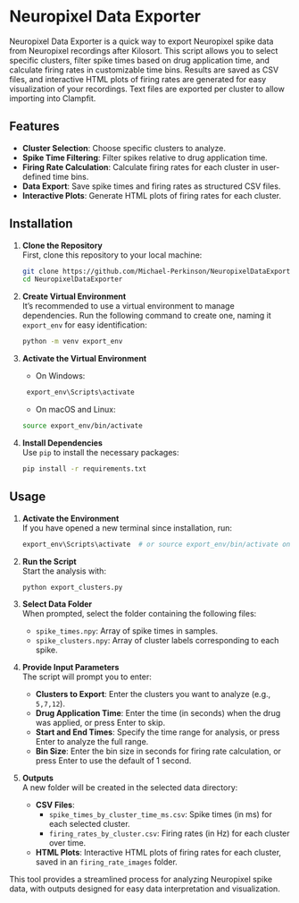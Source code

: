 
# Neuropixel Data Exporter

Neuropixel Data Exporter is a quick way to export Neuropixel spike data from Neuropixel recordings after Kilosort.
This script allows you to select specific clusters, filter spike times based on drug application time, and calculate firing rates in customizable time bins. Results are saved as CSV files, and interactive HTML plots of firing rates are generated for easy visualization of your recordings. Text files are exported per cluster to allow importing into Clampfit.

## Features

- **Cluster Selection**: Choose specific clusters to analyze.
- **Spike Time Filtering**: Filter spikes relative to drug application time.
- **Firing Rate Calculation**: Calculate firing rates for each cluster in user-defined time bins.
- **Data Export**: Save spike times and firing rates as structured CSV files.
- **Interactive Plots**: Generate HTML plots of firing rates for each cluster.

## Installation

1. **Clone the Repository**  
   First, clone this repository to your local machine:

    ```bash
   git clone https://github.com/Michael-Perkinson/NeuropixelDataExporter.git
   cd NeuropixelDataExporter
   ```

2. **Create Virtual Environment**  
   It’s recommended to use a virtual environment to manage dependencies. Run the following command to create one, naming it `export_env` for easy identification:

   ```bash
   python -m venv export_env
   ```

3. **Activate the Virtual Environment**  
   - On Windows:

    ```bash
     export_env\Scripts\activate
    ```

   - On macOS and Linux:

    ```bash
    source export_env/bin/activate
    ```

4. **Install Dependencies**  
   Use `pip` to install the necessary packages:

   ```bash
   pip install -r requirements.txt
   ```

## Usage

1. **Activate the Environment**  
   If you have opened a new terminal since installation, run:

   ```bash
   export_env\Scripts\activate  # or source export_env/bin/activate on macOS/Linux
   ```

2. **Run the Script**  
   Start the analysis with:

   ```bash
   python export_clusters.py
   ```

3. **Select Data Folder**  
   When prompted, select the folder containing the following files:
   - `spike_times.npy`: Array of spike times in samples.
   - `spike_clusters.npy`: Array of cluster labels corresponding to each spike.

4. **Provide Input Parameters**  
   The script will prompt you to enter:
   - **Clusters to Export**: Enter the clusters you want to analyze (e.g., `5,7,12`).
   - **Drug Application Time**: Enter the time (in seconds) when the drug was applied, or press Enter to skip.
   - **Start and End Times**: Specify the time range for analysis, or press Enter to analyze the full range.
   - **Bin Size**: Enter the bin size in seconds for firing rate calculation, or press Enter to use the default of 1 second.

5. **Outputs**  
   A new folder will be created in the selected data directory:
   - **CSV Files**:
     - `spike_times_by_cluster_time_ms.csv`: Spike times (in ms) for each selected cluster.
     - `firing_rates_by_cluster.csv`: Firing rates (in Hz) for each cluster over time.
   - **HTML Plots**: Interactive HTML plots of firing rates for each cluster, saved in an `firing_rate_images` folder.

This tool provides a streamlined process for analyzing Neuropixel spike data, with outputs designed for easy data interpretation and visualization.

